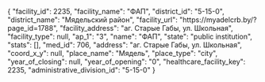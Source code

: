 {
    "facility_id": 2235,
    "facility_name": "ФАП",
    "district_id": "5-15-0",
    "district_name": "Мядельский район",
    "facility_url": "https:\/\/myadelcrb.by\/?page_id=1788",
    "facility_address": "аг. Старые Габы, ул. Школьная",
    "facility_type": null,
    "ap_1": "3",
    "name": "ФАП",
    "state": "public institution",
    "stats": [],
    "med_id": 706,
    "address": "аг. Старые Габы, ул. Школьная",
    "coord_x_y": null,
    "place_name": "Мядель",
    "place_type": "city",
    "year_of_closing": null,
    "year_of_opening": "0",
    "healthcare_facility_key": 2235,
    "administrative_division_id": "5-15-0"
}